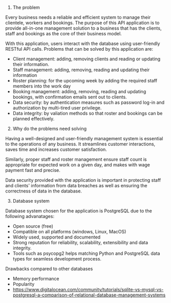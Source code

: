 1. The problem  

Every business needs a reliable and efficient system to manage their clientele, workers and bookings. The purpose of this API application is to provide all-in-one management solution to a business that has the clients, staff and bookings as the core of their business model.  

With this application, users interact with the database using user-friendly RESTful API calls. Problems that can be solved by this application are:  
* Client management: adding, removing clients and reading or updating their information. 
* Staff management: adding, removing, reading and updating their information
* Roster planning: for the upcoming week by adding the required staff members into the work day
* Booking management: adding, removing, reading and updating bookings, with confirmation emails sent out to clients. 
* Data security: by authentication measures such as password log-in and authorization by multi-tired user privilege. 
* Data integrity: by valiation methods so that roster and bookings can be planned effectively.  

2. Why do the problems need solving  

Having a well-designed and user-friendly management system is essential to the operations of any business. It streamlines customer interactions, saves time and increases customer satisfaction.  

Similarly, proper staff and roster management ensure staff count is appropriate for expected work on a given day, and makes with wage payment fast and precise.  

Data security provided with the application is important in protecting staff and clients' information from data breaches as well as ensuring the correctness of data in the database. 

3. Database system  
   
Database system chosen for the application is PostgreSQL due to the following advanatages:
* Open source (free)
* Compatible on all platforms (windows, Linux, MacOS)
* Widely used, supported and documented
* Strong reputation for reliability, scalability, extensibility and data integrity.
* Tools such as psycopg2 helps matching Python and PostgreSQL data types for seamless development process.

Drawbacks compared to other databases
* Memory performance
* Popularity
* https://www.digitalocean.com/community/tutorials/sqlite-vs-mysql-vs-postgresql-a-comparison-of-relational-database-management-systems


